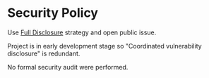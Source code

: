 # Security Policy

Use [Full Disclosure](https://en.wikipedia.org/wiki/Full_disclosure_(computer_security))
strategy and open public issue.

Project is in early development stage so "Coordinated vulnerability disclosure" is redundant.

No formal security audit were performed.
